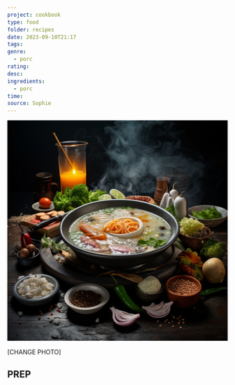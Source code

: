 ```yaml
---
project: cookbook
type: food
folder: recipes
date: 2023-09-10T21:17
tags: 
genre:
  - porc
rating: 
desc: 
ingredients:
  - porc
time: 
source: Sophie
---
```


![IMAGE](_default.png)


[CHANGE PHOTO]

## PREP




